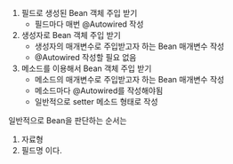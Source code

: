 1) 필드로 생성된 Bean 객체 주입 받기  
    - 필드마다 매번 @Autowired 작성  
2) 생성자로 Bean 객체 주입 받기  
    - 생성자의 매개변수로 주입받고자 하는 Bean 매개변수 작성  
    - @Autowired 작성할 필요 없음  
3) 메소드를 이용해서 Bean 객체 주입 받기  
    - 메소드의 매개변수로 주입받고자 하는 Bean 매개변수 작성  
    - 메소드마다 @Autowired를 작성해야됨  
    - 일반적으로 setter 메소드 형태로 작성

일반적으로 Bean을 판단하는 순서는
1. 자료형
2. 필드명
이다.